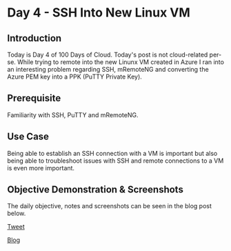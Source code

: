 # Day 4 - SSH Into New Linux VM 

## Introduction

Today is Day 4 of 100 Days of Cloud. Today's post is not cloud-related per-se. While trying to remote into the new Linunx VM created in Azure I ran into an interesting problem regarding SSH, mRemoteNG and converting the Azure PEM key into a PPK (PuTTY Private Key).

## Prerequisite

Familiarity with SSH, PuTTY and mRemoteNG.

## Use Case

Being able to establish an SSH connection with a VM is important but also being able to troubleshoot issues with SSH and remote connections to a VM is even more important.

## Objective Demonstration & Screenshots

The daily objective, notes and screenshots can be seen in the blog post below.

[Tweet](https://twitter.com/LogPhile/status/1412168212507250692)

[Blog](https://logphile.com/2021/07/06/100daysofcloud-day-4-ssh-linux-vm/)
